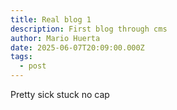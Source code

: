 ```yaml
---
title: Real blog 1
description: First blog through cms
author: Mario Huerta
date: 2025-06-07T20:09:00.000Z
tags:
  - post
---
```

Pretty sick stuck no cap
